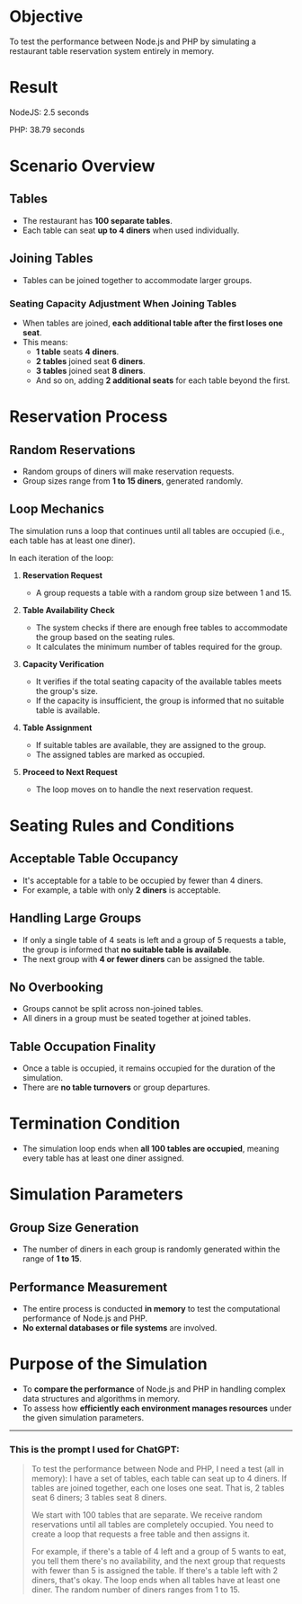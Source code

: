 # Objective

To test the performance between Node.js and PHP by simulating a restaurant table reservation system entirely in memory.

# Result
NodeJS: 2.5 seconds

PHP: 38.79 seconds

# Scenario Overview

## Tables

- The restaurant has **100 separate tables**.
- Each table can seat **up to 4 diners** when used individually.

## Joining Tables

- Tables can be joined together to accommodate larger groups.

### Seating Capacity Adjustment When Joining Tables

- When tables are joined, **each additional table after the first loses one seat**.
- This means:
  - **1 table** seats **4 diners**.
  - **2 tables** joined seat **6 diners**.
  - **3 tables** joined seat **8 diners**.
  - And so on, adding **2 additional seats** for each table beyond the first.

# Reservation Process

## Random Reservations

- Random groups of diners will make reservation requests.
- Group sizes range from **1 to 15 diners**, generated randomly.

## Loop Mechanics

The simulation runs a loop that continues until all tables are occupied (i.e., each table has at least one diner).

In each iteration of the loop:

1. **Reservation Request**
   - A group requests a table with a random group size between 1 and 15.

2. **Table Availability Check**
   - The system checks if there are enough free tables to accommodate the group based on the seating rules.
   - It calculates the minimum number of tables required for the group.

3. **Capacity Verification**
   - It verifies if the total seating capacity of the available tables meets the group's size.
   - If the capacity is insufficient, the group is informed that no suitable table is available.

4. **Table Assignment**
   - If suitable tables are available, they are assigned to the group.
   - The assigned tables are marked as occupied.

5. **Proceed to Next Request**
   - The loop moves on to handle the next reservation request.

# Seating Rules and Conditions

## Acceptable Table Occupancy

- It's acceptable for a table to be occupied by fewer than 4 diners.
- For example, a table with only **2 diners** is acceptable.

## Handling Large Groups

- If only a single table of 4 seats is left and a group of 5 requests a table, the group is informed that **no suitable table is available**.
- The next group with **4 or fewer diners** can be assigned the table.

## No Overbooking

- Groups cannot be split across non-joined tables.
- All diners in a group must be seated together at joined tables.

## Table Occupation Finality

- Once a table is occupied, it remains occupied for the duration of the simulation.
- There are **no table turnovers** or group departures.

# Termination Condition

- The simulation loop ends when **all 100 tables are occupied**, meaning every table has at least one diner assigned.

# Simulation Parameters

## Group Size Generation

- The number of diners in each group is randomly generated within the range of **1 to 15**.

## Performance Measurement

- The entire process is conducted **in memory** to test the computational performance of Node.js and PHP.
- **No external databases or file systems** are involved.

# Purpose of the Simulation

- To **compare the performance** of Node.js and PHP in handling complex data structures and algorithms in memory.
- To assess how **efficiently each environment manages resources** under the given simulation parameters.

---

### This is the prompt I used for ChatGPT:

> To test the performance between Node and PHP, I need a test (all in memory): I have a set of tables, each table can seat up to 4 diners. If tables are joined together, each one loses one seat. That is, 2 tables seat 6 diners; 3 tables seat 8 diners.
>
> We start with 100 tables that are separate. We receive random reservations until all tables are completely occupied. You need to create a loop that requests a free table and then assigns it.
>
> For example, if there's a table of 4 left and a group of 5 wants to eat, you tell them there's no availability, and the next group that requests with fewer than 5 is assigned the table. If there's a table left with 2 diners, that's okay. The loop ends when all tables have at least one diner. The random number of diners ranges from 1 to 15.
